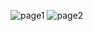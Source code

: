![page1](https://github.com/user-attachments/assets/8be31254-0d7e-4b6d-8434-087bead4bb13)
![page2](https://github.com/user-attachments/assets/0cc3646c-ef84-428e-bd2d-a070bd442e7b)
